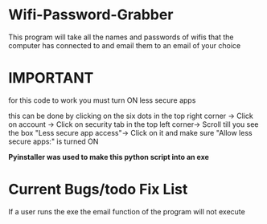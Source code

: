 # Wifi-Password-Grabber
This program will take all the names and passwords of wifis that the computer has connected to and email them to an email of your choice

# IMPORTANT
for this code to work you must turn ON less secure apps

this can be done by clicking on the six dots in the top right corner ->
Click on account ->
Click on security tab in the top left corner->
Scroll till you see the box "Less secure app access"->
Click on it and make sure "Allow less secure apps:" is turned ON

**Pyinstaller was used to make this python script into an exe**

# Current Bugs/todo Fix List
If a user runs the exe the email function of the program will not execute
